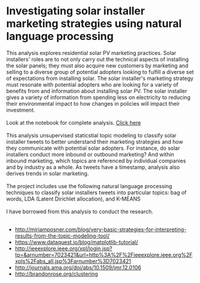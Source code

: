 # Investigating solar installer marketing strategies using natural language processing
This analysis explores residential solar PV marketing practices. Solar installers' roles are to not only carry out the technical aspects of installing the solar panels; they must also acquire new customers by marketing and selling to a diverse group of potential adopters looking to fulfill a diverse set of expectations from installing solar. The solar installer's marketing strategy must resonate with potential adopters who are looking for a variety of benefits from and information about installing solar PV. The solar installer gives a variety of information from spending less on electricity to reducing their environmental impact to how changes in policies will impact their investment. <br><br>
Look at the notebook for complete analysis. [Click here](https://github.com/akshaykumarvikram/Investigating-solar-installer-marketing-strategies-using-NLP/blob/master/Solar%20Marketing%20Analysis.ipynb) <br><br>
This analysis unsupervised staticstial topic modeling to classify solar installer tweets to better understand their marketing strategies and how they communicate with potential solar adopters. For instance, do solar installers conduct more inbound or outbound marketing? And within inbound marketing, which topics are referenced by individual companies and by industry as a whole.
As tweets have a timestamp, analysis also derives trends in solar marketing.<br><br>
The project includes use the following natural language processing techniques to classify solar installers tweets into particular topics: bag of words, LDA (Latent Dirichlet allocation), and K-MEANS<br><br>
I have borrowed from this analysis to conduct the research.<br><br>
* http://miriamposner.com/blog/very-basic-strategies-for-interpreting-results-from-the-topic-modeling-tool/
* https://www.dataquest.io/blog/matplotlib-tutorial/
* http://ieeexplore.ieee.org/xpl/login.jsp?tp=&arnumber=7023421&url=http%3A%2F%2Fieeexplore.ieee.org%2Fxpls%2Fabs_all.jsp%3Farnumber%3D7023421
* http://journals.ama.org/doi/abs/10.1509/jmr.12.0106
* http://brandonrose.org/clustering
